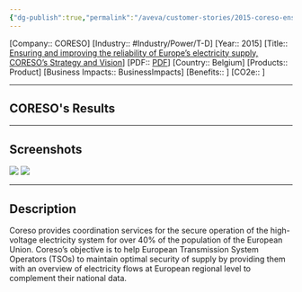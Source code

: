 ```yaml
---
{"dg-publish":true,"permalink":"/aveva/customer-stories/2015-coreso-ensuring-and-improving-the-reliability-of-europe-s-electricity-supply-coreso-s-strategy-and-vision/","dgPassFrontmatter":true}
---
```


[Company:: CORESO]
[Industry:: #Industry/Power/T-D]
[Year:: 2015]
[Title:: [Ensuring and improving the reliability of Europe’s electricity supply, CORESO’s Strategy and Vision](https://resources.osisoft.com/presentations/ensuring-and-improving-the-reliability-of-europe-s-electricity-supply--coreso-s-strategy-and-vision/)]
[PDF:: [PDF](https://cdn.osisoft.com/corp/en/media/presentations/2015/RegionalSeminars/IF2015_Brussels/PDF/IF2015_Brussels_CORESO_DeLeener_EnsuringandimprovingthereliabilityofEuropeselectricitysupplyCORESOsStrategyandVision.pdf)]
[Country:: Belgium]
[Products:: Product]
[Business Impacts:: BusinessImpacts]
[Benefits:: ]
[CO2e:: ]

---
## CORESO's Results

---
## Screenshots
![](https://i.imgur.com/Vye86IE.png)
![](https://i.imgur.com/RkFXv9Y.png)

---
## Description
Coreso provides coordination services for the secure operation of the high-voltage electricity system for over 40% of the population of the European Union. Coreso’s objective is to help European Transmission System Operators (TSOs) to maintain optimal security of supply by providing them with an overview of electricity flows at European regional level to complement their national data.